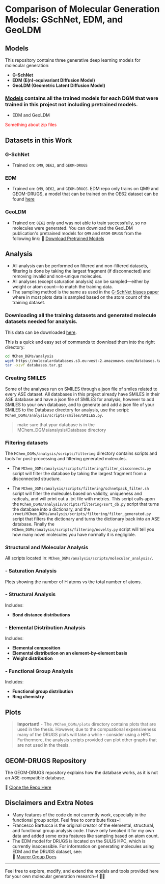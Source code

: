 # Comparison of Molecular Generation Models: GSchNet, EDM, and GeoLDM

## Models 

This repository contains three generative deep learning models for molecular generation:

- **G-SchNet**
- **EDM (E(n)-equivariant Diffusion Model)**
- **GeoLDM (Geometric Latent Diffusion Model)**

### [Models](/models/) contains all the trained models for each DGM that were trained in this project not including pretrained models.

- EDM and GeoLDM

<span style="color: red"> Something about zip files </span>



## Datasets in this Work


### G-SchNet
- Trained on: `QM9`, `OE62`, and `GEOM-DRUGS`

### EDM
- Trained on: `QM9`, `OE62`, and `GEOM-DRUGS`. EDM repo only trains on QM9 and GEOM-DRUGS, a model that can be trained on the OE62 dataset can be found [here](https://github.com/Abdullah1186/OE62-Trainable-EDM.git)

### GeoLDM
- Trained on: `OE62` only and was not able to train successfully, so no molecules were generated. You can download the GeoLDM publication's pretrained models for `QM9` and `GEOM-DRUGS` from the following link:  🔗 [Download Pretrained Models](https://drive.google.com/drive/folders/1EQ9koVx-GA98kaKBS8MZ_jJ8g4YhdKsL)



## Analysis



- All analysis can be performed on filtered and non-filtered datasets, filtering is done by taking the largest fragment (if disconnected) and removing invalid and non-unique molecules.  
- All analyses (except saturation analysis) can be sampled—either by weight or atom count—to match the training data.  
- The sampling method is the same as used in the [G-SchNet biases paper](https://pubs.acs.org/doi/10.1021/acs.jcim.5c00665) where in most plots data is sampled based on the atom count of the training dataset.

### Downloading all the training datasets and generated molecule datasets needed for analysis.

This data can be downloaded [here](ttps://moleculardatabases.s3.eu-west-2.amazonaws.com/databases.tar.gz).

This is a quick and easy set of commands to download them into the right directory:
```bash 
cd MChem_DGMs/analysis
wget https://moleculardatabases.s3.eu-west-2.amazonaws.com/databases.tar.gz
tar -xzvf databases.tar.gz
```

### Creating SMILES

Some of the analyses run on SMILES through a json file of smiles related to every ASE dataset. All databases in this project already have SMILES in their ASE database and have a json file of SMILES for analysis, however to add SMILES to your own database, and to generate and add a json file of your SMILES to the Database directory for analysis, use the script:  
`MChem_DGMs/analysis/scripts/smiles/SMILES.py`.

> make sure that ypur database is in the MChem_DGMs/analysis/Database directory

### Filtering datasets

The `MChem_DGMs/analysis/scripts/filtering` directory contains scripts and tools for post-processing and filtering generated molecules. 

- The `MChem_DGMs/analysis/scripts/filtering/filter_disconnects.py` script will filter the database by taking the largest fragment from a disconnected structure.

- The `MChem_DGMs/analysis/scripts/filtering/schnetpack_filter.sh` script will filter the molecules based on validity, uniqueness and radicals, and will print out a .txt file with metrics. This script calls apon the `MChem_DGMs/analysis/scripts/filtering/sort_db.py` script that turns the database into a dictionary, and the `/root/MChem_DGMs/analysis/scripts/filtering/filter_generated.py` script that filters the dictionary and turns the dictionary back into an ASE database. Finally the `MChem_DGMs/analysis/scripts/filtering/novelty.py` script will tell you how many novel molecules you have normally it is negligible. 





### Structural and Molecular Analysis

All scripts located in:  `MChem_DGMs/analysis/scripts/molecular_analysis/`.

###  - Saturation Analysis  
Plots showing the number of H atoms vs the total number of atoms.



###  - Structural Analysis

Includes:
- **Bond distance distributions**





###  - Elemental Distribution Analysis

Includes:
- **Elemental composition**
- **Elemental distribution on an element-by-element basis**
- **Weight distribution**



###  - Functional Group Analysis

Includes:
- **Functional group distribution**
- **Ring chemistry**





## Plots

> **Important!** - The `/MChem_DGMs/plots` directory contains plots that are used in the thesis. However, due to the compuational expensiveness many of the DRUGS plots will take a while - consider using a HPC. Furthermore, the analysis scripts provided can plot other graphs that are not used in the thesis. 



## GEOM-DRUGS Repository

The GEOM-DRUGS repository explains how the database works, as it is not an ASE-compatible database.

🔗 [Clone the Repo Here](https://github.com/learningmatter-mit/geom.git)



## Disclaimers and Extra Notes

- Many features of the code do not currently work, especially in the functional group script. Feel free to contribute fixes~!
- Francesco Bartucca is the original creator of the elemental, structural, and functional group analysis code. I have only tweaked it for my own data and added some extra features like sampling based on atom count.
- The EDM model for DRUGS is located on the SULIS HPC, which is currently inaccessible. For information on generating molecules using EDM and the DRUGS dataset, see:  
  🔗 [Maurer Group Docs](https://maurergroup.github.io/MaurerGroupDocs/)

---

Feel free to explore, modify, and extend the models and tools provided here for your own molecular generation research~! 💫🧪

